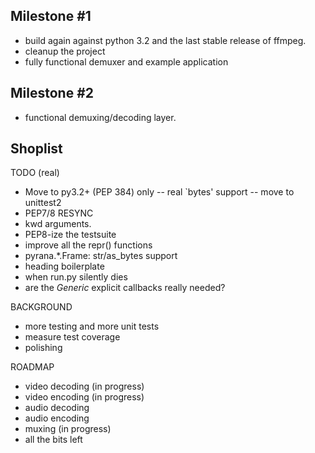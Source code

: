 Milestone #1
------------

* build again against python 3.2 and the last stable release of ffmpeg.
* cleanup the project
* fully functional demuxer and example application

Milestone #2
------------

* functional demuxing/decoding layer.



Shoplist
--------

TODO (real)
- Move to py3.2+ (PEP 384) only
-- real `bytes' support
-- move to unittest2
- PEP7/8 RESYNC
- kwd arguments.
- PEP8-ize the testsuite
- improve all the repr() functions
- pyrana.*.Frame: str/as_bytes support
- heading boilerplate
- when run.py silently dies
- are the *Generic* explicit callbacks really needed?

BACKGROUND
- more testing and more unit tests
- measure test coverage
- polishing

ROADMAP
- video decoding (in progress)
- video encoding (in progress)
- audio decoding
- audio encoding
- muxing (in progress)
- all the bits left

